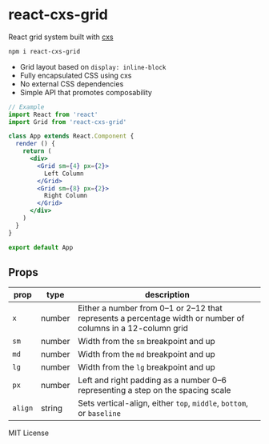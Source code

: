 
# react-cxs-grid

React grid system built with [cxs](https://github.com/jxnblk/cxs)

```sh
npm i react-cxs-grid
```

- Grid layout based on `display: inline-block`
- Fully encapsulated CSS using cxs
- No external CSS dependencies
- Simple API that promotes composability

```jsx
// Example
import React from 'react'
import Grid from 'react-cxs-grid'

class App extends React.Component {
  render () {
    return (
      <div>
        <Grid sm={4} px={2}>
          Left Column
        </Grid>
        <Grid sm={8} px={2}>
          Right Column
        </Grid>
      </div>
    )
  }
}

export default App
```

## Props

prop    | type   | description
--------|--------|------------
`x`     | number | Either a number from 0–1 or 2–12 that represents a percentage width or number of columns in a 12-column grid
`sm`    | number | Width from the `sm` breakpoint and up
`md`    | number | Width from the `md` breakpoint and up
`lg`    | number | Width from the `lg` breakpoint and up
`px`    | number | Left and right padding as a number 0–6 representing a step on the spacing scale
`align` | string | Sets vertical-align, either `top`, `middle`, `bottom`, or `baseline`

MIT License
